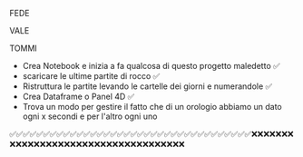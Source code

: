 FEDE





VALE



TOMMI
- Crea Notebook e inizia a fa qualcosa di questo progetto maledetto ✅
- scaricare le ultime partite di rocco ✅
- Ristruttura le partite levando le cartelle dei giorni e numerandole ✅
- Crea Dataframe o Panel 4D ✅
- Trova un modo per gestire il fatto che di un orologio abbiamo un dato ogni x secondi e per l'altro ogni uno
  

✅✅✅✅✅✅✅✅✅✅✅✅✅✅✅✅✅✅✅✅✅✅✅✅✅✅✅✅✅✅✅✅✅✅✅✅❌❌❌❌❌❌❌❌❌❌❌❌❌❌❌❌❌❌❌❌❌❌❌❌❌❌❌❌❌❌❌❌❌❌❌❌